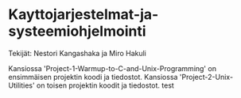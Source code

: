 # Kayttojarjestelmat-ja-systeemiohjelmointi
Tekijät: Nestori Kangashaka ja Miro Hakuli

Kansiossa 'Project-1-Warmup-to-C-and-Unix-Programming' on ensimmäisen projektin koodi ja tiedostot.
Kansiossa 'Project-2-Unix-Utilities' on toisen projektin koodit ja tiedostot. test
